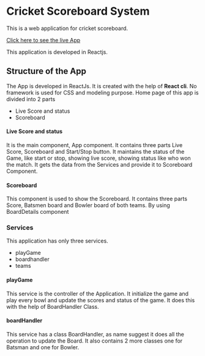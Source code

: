# Cricket Scoreboard System
This is a web application for cricket scoreboard.

[Click here to see the live App](https://home-automation-system.netlify.app/)

This application is developed in Reactjs.

## Structure of the App

The App is developed in ReactJs. It is created with the help of **React cli**. No framework is used for CSS and modeling purpose. Home page of this app is divided into 2 parts

- Live Score and status
- Scoreboard

#### Live Score and status
It is the main component, App component. It contains three parts Live Score, Scoreboard and Start/Stop button. It maintains the status of the Game, like start or stop, showing live score, showing status like who won the match. It gets the data from the Services and provide it to Scoreboard Component.


#### Scoreboard
This component is used to show the Scoreboard. It contains three parts Score, Batsmen board and Bowler board of both teams. By using BoardDetails component


### Services
This application has only three services.
- playGame
- boardhandler
- teams

#### playGame
This service is the controller of the Application. It initialize the game and play every bowl and update the scores and status of the game. It does this with the help of BoardHandler Class.

#### boardHandler
This service has a class BoardHandler, as name suggest it does all the operation to update the Board.
It also contains 2 more classes one for Batsman and one for Bowler.
